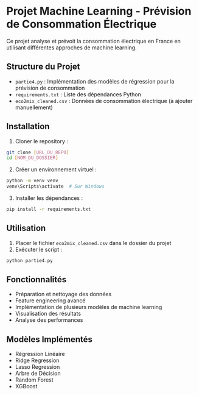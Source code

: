 # Projet Machine Learning - Prévision de Consommation Électrique

Ce projet analyse et prévoit la consommation électrique en France en utilisant différentes approches de machine learning.

## Structure du Projet

- `partie4.py` : Implémentation des modèles de régression pour la prévision de consommation
- `requirements.txt` : Liste des dépendances Python
- `eco2mix_cleaned.csv` : Données de consommation électrique (à ajouter manuellement)

## Installation

1. Cloner le repository :
```bash
git clone [URL_DU_REPO]
cd [NOM_DU_DOSSIER]
```

2. Créer un environnement virtuel :
```bash
python -m venv venv
venv\Scripts\activate  # Sur Windows
```

3. Installer les dépendances :
```bash
pip install -r requirements.txt
```

## Utilisation

1. Placer le fichier `eco2mix_cleaned.csv` dans le dossier du projet
2. Exécuter le script :
```bash
python partie4.py
```

## Fonctionnalités

- Préparation et nettoyage des données
- Feature engineering avancé
- Implémentation de plusieurs modèles de machine learning
- Visualisation des résultats
- Analyse des performances

## Modèles Implémentés

- Régression Linéaire
- Ridge Regression
- Lasso Regression
- Arbre de Décision
- Random Forest
- XGBoost 